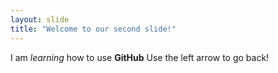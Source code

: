 ```yaml
---
layout: slide
title: "Welcome to our second slide!"
---
```

I am *learning* how to use **GitHub**
Use the left arrow to go back!
